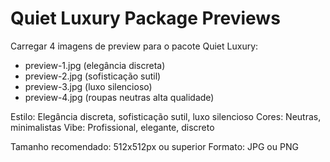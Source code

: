 # Quiet Luxury Package Previews

Carregar 4 imagens de preview para o pacote Quiet Luxury:
- preview-1.jpg (elegância discreta)
- preview-2.jpg (sofisticação sutil)
- preview-3.jpg (luxo silencioso)
- preview-4.jpg (roupas neutras alta qualidade)

Estilo: Elegância discreta, sofisticação sutil, luxo silencioso
Cores: Neutras, minimalistas
Vibe: Profissional, elegante, discreto

Tamanho recomendado: 512x512px ou superior
Formato: JPG ou PNG
